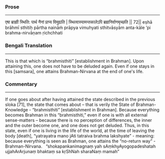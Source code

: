 ### Prose 
 --- 
एषा ब्राह्मी स्थिति: पार्थ नैनां प्राप्य विमुह्यति |
स्थित्वास्यामन्तकालेऽपि ब्रह्मनिर्वाणमृच्छति || 72||
eṣhā brāhmī sthitiḥ pārtha naināṁ prāpya vimuhyati
sthitvāsyām anta-kāle ’pi brahma-nirvāṇam ṛichchhati

### Bengali Translation 
 --- 
This is that which is “brahmisthiti” [establishment in Brahman]. Upon attaining this, one does not have to be deluded again. Even if one stays in this [samsara], one attains Brahman-Nirvana at the end of one's life.

### Commentary 
 --- 
If one goes about after having attained the state described in the previous sloka [71], the state that comes about – that is verily the State of Brahman-Knowledge - “brahmisthiti” [establishment in Brahman]. Because everything becomes Brahman in this “brahmisthiti,” even if one is with all external sense-matters – because there is no perception of differences, the inner and the outer become one, and one does not get deluded. Thus, in this state, even if one is living in the life of the world, at the time of leaving the body [death], “yatrayatra mano jAti tatraiva brahma lakshyate” - meaning: because everything is seen as Brahman, one attains the “no-return way” - Brahman-Nirvana.
 
“shokapankanimagnaṃ yah sAṃkhyAyogopadeshatah
ujjahArArjunaṃ bhaktaṃ sa kṛShNah sharaNaṃ mamah”
